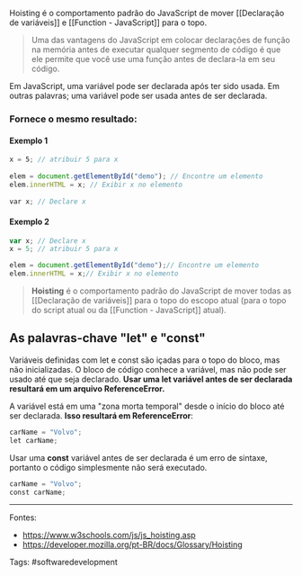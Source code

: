 Hoisting é o comportamento padrão do JavaScript de mover [[Declaração de variáveis]]  e [[Function - JavaScript]] para o topo.

>Uma das vantagens do JavaScript em colocar declarações de função na memória antes de executar qualquer segmento de código é que ele permite que você use uma função antes de declara-la em seu código.

Em JavaScript, uma variável pode ser declarada após ter sido usada. Em outras palavras; uma variável pode ser usada antes de ser declarada.
### Fornece o mesmo resultado:
#### Exemplo 1
```js
x = 5; // atribuir 5 para x  
  
elem = document.getElementById("demo"); // Encontre um elemento 
elem.innerHTML = x; // Exibir x no elemento
  
var x; // Declare x
```
#### Exemplo 2
```js
var x; // Declare x
x = 5; // atribuir 5 para x

elem = document.getElementById("demo");// Encontre um elemento
elem.innerHTML = x;// Exibir x no elemento
```

>**Hoisting** é o comportamento padrão do JavaScript de mover todas as [[Declaração de variáveis]] para o topo do escopo atual (para o topo do script atual ou da [[Function - JavaScript]] atual).

## As palavras-chave "let" e "const"
Variáveis ​​definidas com let e const são içadas para o topo do bloco, mas não inicializadas. O bloco de código conhece a variável, mas não pode ser usado até que seja declarado. **Usar uma let variável antes de ser declarada resultará em um arquivo ReferenceError.**

A variável está em uma "zona morta temporal" desde o início do bloco até ser declarada.
**Isso resultará em ReferenceError**:
```js
carName = "Volvo";  
let carName;
```
Usar uma **const** variável antes de ser declarada é um erro de sintaxe, portanto o código simplesmente não será executado.
```js
carName = "Volvo";  
const carName;
```

---
Fontes:
- https://www.w3schools.com/js/js_hoisting.asp
- https://developer.mozilla.org/pt-BR/docs/Glossary/Hoisting

Tags: #softwaredevelopment 